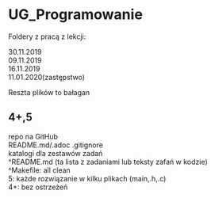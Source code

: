 # UG_Programowanie

Foldery z pracą z lekcji:

  30.11.2019  
  09.11.2019  
  16.11.2019  
  11.01.2020(zastępstwo)
  
Reszta plików to bałagan  


4+,5
--------------
repo na GitHub  
README.md/.adoc 
.gitignore  
katalogi dla zestawów zadań   
^README.md (ta lista z zadaniami lub teksty zafań w kodzie)   
^Makefile: all clean  
5:  każde rozwiązanie w kilku plikach (main,.h,.c)  
4+: bez ostrzeżeń 
